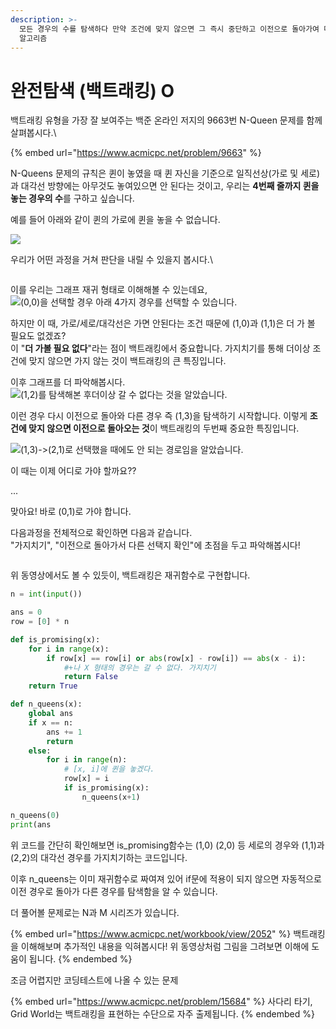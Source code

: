```yaml
---
description: >-
  모든 경우의 수를 탐색하다 만약 조건에 맞지 않으면 그 즉시 중단하고 이전으로 돌아가여 다시 확인하는 것을 반복하면서 원하는 조건을 찾는
  알고리즘
---
```


# 완전탐색 (백트래킹) O

백트래킹 유형을 가장  잘 보여주는 백준 온라인 저지의 9663번 N-Queen 문제를 함께 살펴봅시다.\


{% embed url="https://www.acmicpc.net/problem/9663" %}

N-Queens 문제의 규칙은 퀸이 놓였을 때 퀸 자신을 기준으로 일직선상(가로 및 세로)과 대각선 방향에는 아무것도 놓여있으면 안 된다는 것이고, 우리는 **4번째 줄까지 퀸을 놓는 경우의 수**를 구하고 싶습니다.

예를 들어 아래와 같이 퀸의 가로에 퀸을 놓을 수 없습니다.

![](<../.gitbook/assets/image (1) (1) (1).png>)

우리가 어떤 과정을 거쳐 판단을 내릴 수 있을지 봅시다.\


<figure><img src="../.gitbook/assets/image (6).png" alt=""><figcaption></figcaption></figure>

이를 우리는 그래프 재귀 형태로 이해해볼 수 있는데요,\
![](<../.gitbook/assets/image (3) (2).png>)(0,0)을 선택할 경우 아래 4가지 경우를 선택할 수 있습니다.

하지만 이 때, 가로/세로/대각선은 가면 안된다는 조건 때문에 (1,0)과 (1,1)은 더 가 볼 필요도 없겠죠?\
이 "**더 가볼 필요 없다**"라는 점이 백트래킹에서 중요합니다. 가지치기를 통해 더이상 조건에 맞지 않으면 가지 않는 것이 백트래킹의 큰 특징입니다.

이후 그래프를 더 파악해봅시다.\
![](<../.gitbook/assets/image (5) (2).png>)(1,2)를 탐색해본 후더이상 갈 수 없다는 것을 알았습니다.

이런 경우 다시 이전으로 돌아와 다른 경우 즉 (1,3)을 탐색하기 시작합니다. 이렇게 **조건에 맞지 않으면 이전으로 돌아오는 것**이 백트래킹의 두번째 중요한 특징입니다.

![](<../.gitbook/assets/image (1).png>)(1,3)->(2,1)로 선택했을 때에도 안 되는 경로임을 알았습니다.

이 때는 이제 어디로 가야 할까요??&#x20;

...

맞아요! 바로 (0,1)로 가야 합니다.



다음과정을 전체적으로 확인하면 다음과 같습니다. \
"가지치기", "이전으로 돌아가서 다른 선택지 확인"에 초점을 두고 파악해봅시다!

<figure><img src="../.gitbook/assets/backtracking.gif" alt=""><figcaption></figcaption></figure>

위 동영상에서도 볼 수 있듯이, 백트래킹은 재귀함수로 구현합니다.

```python
n = int(input())

ans = 0
row = [0] * n

def is_promising(x):
    for i in range(x):
        if row[x] == row[i] or abs(row[x] - row[i]) == abs(x - i):
            #+나 X 형태의 경우는 갈 수 없다. 가지치기
            return False
    return True

def n_queens(x):
    global ans
    if x == n:
        ans += 1
        return
    else:
        for i in range(n):
            # [x, i]에 퀸을 놓겠다.
            row[x] = i
            if is_promising(x):
                n_queens(x+1)

n_queens(0)
print(ans
```

위 코드를 간단히 확인해보면 is\_promising함수는 (1,0) (2,0) 등 세로의 경우와 (1,1)과 (2,2)의 대각선 경우를 가지치기하는 코드입니다.&#x20;

이후 n\_queens는 이미 재귀함수로 짜여져 있어 if문에 적용이 되지 않으면 자동적으로 이전 경우로 돌아가 다른 경우를 탐색함을 알 수 있습니다.



더 풀어볼 문제로는 N과 M 시리즈가 있습니다.

{% embed url="https://www.acmicpc.net/workbook/view/2052" %}
백트래킹을 이해해보며 추가적인 내용을 익혀봅시다! 위 동영상처럼 그림을 그려보면 이해에 도움이 됩니다.
{% endembed %}

조금 어렵지만 코딩테스트에 나올 수 있는 문제

{% embed url="https://www.acmicpc.net/problem/15684" %}
사다리 타기, Grid World는 백트래킹을 표현하는 수단으로 자주 출제됩니다.
{% endembed %}

